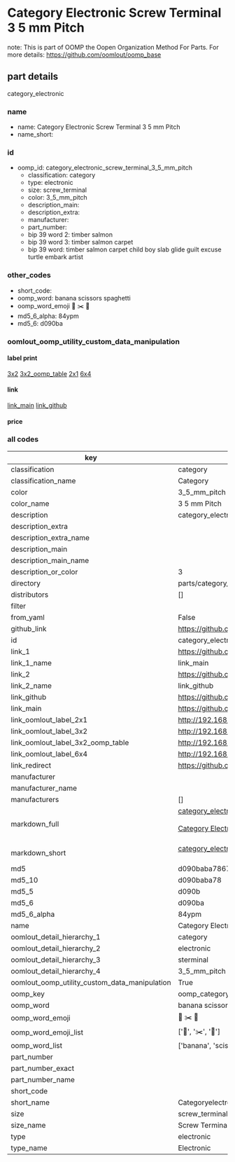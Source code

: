 # Category Electronic Screw Terminal 3 5 mm Pitch  

note: This is part of OOMP the Oopen Organization Method For Parts. For more details: https://github.com/oomlout/oomp_base

##  part details
  



category_electronic



### name
* name: Category Electronic Screw Terminal 3 5 mm Pitch
* name_short: 
### id
* oomp_id: category_electronic_screw_terminal_3_5_mm_pitch
  * classification: category
  * type: electronic
  * size: screw_terminal
  * color: 3_5_mm_pitch
  * description_main: 
  * description_extra: 
  * manufacturer: 
  * part_number: 
  * bip 39 word 2: timber salmon
  * bip 39 word 3: timber salmon carpet
  * bip 39 word: timber salmon carpet child boy slab glide guilt excuse turtle embark artist

### other_codes
* short_code: 
* oomp_word: banana scissors spaghetti
* oomp_word_emoji :banana: :scissors: :spaghetti:
* md5_6_alpha: 84ypm
* md5_6: d090ba






### oomlout_oomp_utility_custom_data_manipulation
#### label print
[3x2](http://192.168.1.245:1112/?label=oomp%2084ypm)
[3x2_oomp_table](http://192.168.1.108:1112/?label=oomp%2084ypm)
[2x1](http://192.168.1.242:1112/?label=oomp%2084ypm)
[6x4](http://192.168.1.55:1112/?label=oomp%2084ypm)    

#### link

[link_main](https://github.com/oomlout/oomlout_oomp_version_1_messy/tree/main/parts/category_electronic_screw_terminal_3_5_mm_pitch) [link_github](https://github.com/oomlout/oomlout_oomp_version_1_messy/tree/main/parts/category_electronic_screw_terminal_3_5_mm_pitch)                             

#### price







### all codes 
| key | value |  
| --- | --- |  
| classification | category |  
| classification_name | Category |  
| color | 3_5_mm_pitch |  
| color_name | 3 5 mm Pitch |  
| description | category_electronic |  
| description_extra |  |  
| description_extra_name |  |  
| description_main |  |  
| description_main_name |  |  
| description_or_color | 3  |  
| directory | parts/category_electronic_screw_terminal_3_5_mm_pitch |  
| distributors | [] |  
| filter |  |  
| from_yaml | False |  
| github_link | https://github.com/oomlout/oomlout_oomp_part_src/tree/main/parts/category_electronic_screw_terminal_3_5_mm_pitch |  
| id | category_electronic_screw_terminal_3_5_mm_pitch |  
| link_1 | https://github.com/oomlout/oomlout_oomp_version_1_messy/tree/main/parts/category_electronic_screw_terminal_3_5_mm_pitch |  
| link_1_name | link_main |  
| link_2 | https://github.com/oomlout/oomlout_oomp_version_1_messy/tree/main/parts/category_electronic_screw_terminal_3_5_mm_pitch |  
| link_2_name | link_github |  
| link_github | https://github.com/oomlout/oomlout_oomp_version_1_messy/tree/main/parts/category_electronic_screw_terminal_3_5_mm_pitch |  
| link_main | https://github.com/oomlout/oomlout_oomp_version_1_messy/tree/main/parts/category_electronic_screw_terminal_3_5_mm_pitch |  
| link_oomlout_label_2x1 | http://192.168.1.242:1112/?label=oomp%2084ypm |  
| link_oomlout_label_3x2 | http://192.168.1.245:1112/?label=oomp%2084ypm |  
| link_oomlout_label_3x2_oomp_table | http://192.168.1.108:1112/?label=oomp%2084ypm |  
| link_oomlout_label_6x4 | http://192.168.1.55:1112/?label=oomp%2084ypm |  
| link_redirect | https://github.com/oomlout/oomlout_oomp_version_1_messy/tree/main/parts/category_electronic_screw_terminal_3_5_mm_pitch |  
| manufacturer |  |  
| manufacturer_name |  |  
| manufacturers | [] |  
| markdown_full | [category_electronic_screw_terminal_3_5_mm_pitch](none)<br>[](none)<br>[Category Electronic Screw Terminal 3 5 Mm Pitch](none)<br><br> |  
| markdown_short | [category_electronic_screw_terminal_3_5_mm_pitch](none)<br><br> |  
| md5 | d090baba7867ac632b8d527e45af9f11 |  
| md5_10 | d090baba78 |  
| md5_5 | d090b |  
| md5_6 | d090ba |  
| md5_6_alpha | 84ypm |  
| name | Category Electronic Screw Terminal 3 5 mm Pitch |  
| oomlout_detail_hierarchy_1 | category |  
| oomlout_detail_hierarchy_2 | electronic |  
| oomlout_detail_hierarchy_3 | sterminal |  
| oomlout_detail_hierarchy_4 | 3_5_mm_pitch |  
| oomlout_oomp_utility_custom_data_manipulation | True |  
| oomp_key | oomp_category_electronic_screw_terminal_3_5_mm_pitch |  
| oomp_word | banana scissors spaghetti |  
| oomp_word_emoji | :banana: :scissors: :spaghetti: |  
| oomp_word_emoji_list | [':banana:', ':scissors:', ':spaghetti:'] |  
| oomp_word_list | ['banana', 'scissors', 'spaghetti'] |  
| part_number |  |  
| part_number_exact |  |  
| part_number_name |  |  
| short_code |  |  
| short_name | Categoryelectronic |  
| size | screw_terminal |  
| size_name | Screw Terminal |  
| type | electronic |  
| type_name | Electronic |  
